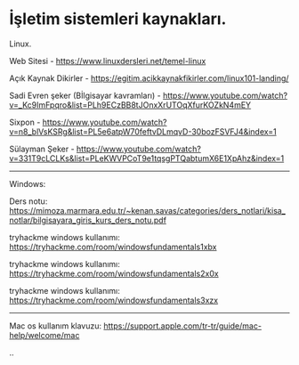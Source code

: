 # İşletim sistemleri kaynakları.



Linux.

Web Sitesi - https://www.linuxdersleri.net/temel-linux

Açık Kaynak Dikirler - https://egitim.acikkaynakfikirler.com/linux101-landing/

Sadi Evren şeker (Bİlgisayar kavramları) - https://www.youtube.com/watch?v=_Kc9ImFpqro&list=PLh9ECzBB8tJOnxXrUTOqXfurKOZkN4mEY

Sixpon - https://www.youtube.com/watch?v=n8_blVsKSRg&list=PL5e6atpW70feftvDLmqvD-30bozFSVFJ4&index=1

Sülayman Şeker - https://www.youtube.com/watch?v=331T9cLCLKs&list=PLeKWVPCoT9e1tqsgPTQabtumX6E1XpAhz&index=1

__________________________________________________________________________________


Windows:


Ders notu: https://mimoza.marmara.edu.tr/~kenan.savas/categories/ders_notlari/kisa_notlar/bilgisayara_giris_kurs_ders_notu.pdf

tryhackme windows kullanımı: https://tryhackme.com/room/windowsfundamentals1xbx

tryhackme windows kullanımı: https://tryhackme.com/room/windowsfundamentals2x0x

tryhackme windows kullanımı: https://tryhackme.com/room/windowsfundamentals3xzx

__________________________________________________________________________________

Mac os kullanım klavuzu: https://support.apple.com/tr-tr/guide/mac-help/welcome/mac

..

